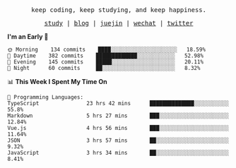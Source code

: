 <p align="center">
  <samp>
    <span>keep coding, keep studying, and keep happiness.</span>
  </samp>
</p>

<p align="center">
  <samp>
    <a href="https://github.com/ouduidui/fe-study">study</a> |
    <a href="https://ouduidui.cn">blog</a>  |
    <a href="https://juejin.cn/user/4309700183594366">juejin</a> |
    <a href="https://user-images.githubusercontent.com/54696834/159862985-5fbb577a-ba1b-4941-9f99-98cee13b7a60.jpeg">wechat</a> |
    <a href="https://twitter.com/ouduidui">twitter</a>
  </samp>
</p>

<!--START_SECTION:waka-->
**I'm an Early 🐤** 

```text
🌞 Morning    134 commits    ████░░░░░░░░░░░░░░░░░░░░░   18.59% 
🌆 Daytime    382 commits    █████████████░░░░░░░░░░░░   52.98% 
🌃 Evening    145 commits    █████░░░░░░░░░░░░░░░░░░░░   20.11% 
🌙 Night      60 commits     ██░░░░░░░░░░░░░░░░░░░░░░░   8.32%

```


📊 **This Week I Spent My Time On** 

```text
💬 Programming Languages: 
TypeScript               23 hrs 42 mins      ██████████████░░░░░░░░░░░   55.8% 
Markdown                 5 hrs 27 mins       ███░░░░░░░░░░░░░░░░░░░░░░   12.84% 
Vue.js                   4 hrs 56 mins       ███░░░░░░░░░░░░░░░░░░░░░░   11.64% 
JSON                     3 hrs 57 mins       ██░░░░░░░░░░░░░░░░░░░░░░░   9.32% 
JavaScript               3 hrs 34 mins       ██░░░░░░░░░░░░░░░░░░░░░░░   8.41%

```


<!--END_SECTION:waka-->

